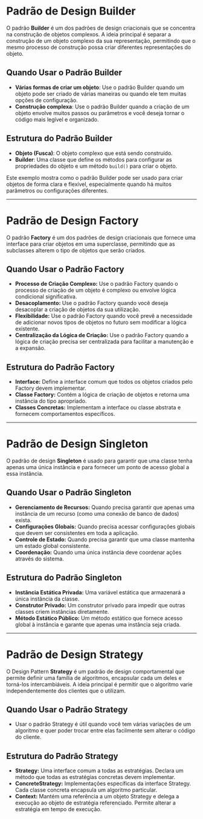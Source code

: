 # Padrão de Design Builder

O padrão **Builder** é um dos padrões de design criacionais que se concentra na construção de objetos complexos. A ideia principal é separar a construção de um objeto complexo da sua representação, permitindo que o mesmo processo de construção possa criar diferentes representações do objeto.

## Quando Usar o Padrão Builder

- **Várias formas de criar um objeto**: Use o padrão Builder quando um objeto pode ser criado de várias maneiras ou quando ele tem muitas opções de configuração.
- **Construção complexa**: Use o padrão Builder quando a criação de um objeto envolve muitos passos ou parâmetros e você deseja tornar o código mais legível e organizado.

## Estrutura do Padrão Builder

- **Objeto (Fusca)**: O objeto complexo que está sendo construído.
- **Builder**: Uma classe que define os métodos para configurar as propriedades do objeto e um método `build()` para criar o objeto.

Este exemplo mostra como o padrão Builder pode ser usado para criar objetos de forma clara e flexível, especialmente quando há muitos parâmetros ou configurações diferentes.

---

# Padrão de Design Factory

O padrão **Factory** é um dos padrões de design criacionais que fornece uma interface para criar objetos em uma superclasse, permitindo que as subclasses alterem o tipo de objetos que serão criados.

## Quando Usar o Padrão Factory

- **Processo de Criação Complexo:** Use o padrão Factory quando o processo de criação de um objeto é complexo ou envolve lógica condicional significativa.
- **Desacoplamento:** Use o padrão Factory quando você deseja desacoplar a criação de objetos da sua utilização.
- **Flexibilidade:** Use o padrão Factory quando você prevê a necessidade de adicionar novos tipos de objetos no futuro sem modificar a lógica existente.
- **Centralização da Lógica de Criação:** Use o padrão Factory quando a lógica de criação precisa ser centralizada para facilitar a manutenção e a expansão.

## Estrutura do Padrão Factory

- **Interface:** Define a interface comum que todos os objetos criados pelo Factory devem implementar.
- **Classe Factory:** Contém a lógica de criação de objetos e retorna uma instância do tipo apropriado.
- **Classes Concretas:** Implementam a interface ou classe abstrata e fornecem comportamentos específicos.

---

# Padrão de Design Singleton

O padrão de design **Singleton** é usado para garantir que uma classe tenha apenas uma única instância e para fornecer um ponto de acesso global a essa instância.

## Quando Usar o Padrão Singleton 

- **Gerenciamento de Recursos:** Quando precisa garantir que apenas uma instância de um recurso (como uma conexão de banco de dados) exista.
- **Configurações Globais:** Quando precisa acessar configurações globais que devem ser consistentes em toda a aplicação.
- **Controle de Estado:** Quando precisa garantir que uma classe mantenha um estado global consistente.
- **Coordenação:** Quando uma única instância deve coordenar ações através do sistema.

## Estrutura do Padrão Singleton

- **Instância Estática Privada:** Uma variável estática que armazenará a única instância da classe.
- **Construtor Privado:** Um construtor privado para impedir que outras classes criem instâncias diretamente.
- **Método Estático Público:** Um método estático que fornece acesso global à instância e garante que apenas uma instância seja criada.

---

# Padrão de Design Strategy

O Design Pattern **Strategy** é um padrão de design comportamental que permite definir uma família de algoritmos, encapsular cada um deles e torná-los intercambiáveis. A ideia principal é permitir que o algoritmo varie independentemente dos clientes que o utilizam.

## Quando Usar o Padrão Strategy

- Usar o padrão Strategy é útil quando você tem várias variações de um algoritmo e quer poder trocar entre elas facilmente sem alterar o código do cliente.

## Estrutura do Padrão Strategy

- **Strategy:** Uma interface comum a todas as estratégias. Declara um método que todas as estratégias concretas devem implementar.
- **ConcreteStrategy:** Implementações específicas da interface Strategy. Cada classe concreta encapsula um algoritmo particular.
- **Context:** Mantém uma referência a um objeto Strategy e delega a execução ao objeto de estratégia referenciado. Permite alterar a estratégia em tempo de execução.
